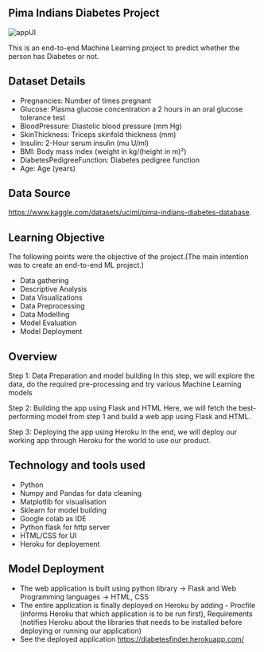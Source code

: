 
Pima Indians Diabetes Project
-------------------------------

![appUI](https://user-images.githubusercontent.com/108679625/183301198-6cbcceb5-e37d-4ceb-b3d1-aa6b3a474066.png)

This is an end-to-end Machine Learning project to predict whether the person has Diabetes or not.

Dataset Details
------------

   * Pregnancies: Number of times pregnant
   * Glucose: Plasma glucose concentration a 2 hours in an oral glucose tolerance test
   * BloodPressure: Diastolic blood pressure (mm Hg)
   * SkinThickness: Triceps skinfold thickness (mm)
   * Insulin: 2-Hour serum insulin (mu U/ml)
   * BMI: Body mass index (weight in kg/(height in m)²)
   * DiabetesPedigreeFunction: Diabetes pedigree function
   * Age: Age (years)



Data Source
--------------
https://www.kaggle.com/datasets/uciml/pima-indians-diabetes-database.

Learning Objective
-------------------

The following points were the objective of the project.(The main intention was to create an end-to-end ML project.)

  * Data gathering
  * Descriptive Analysis
  * Data Visualizations
  * Data Preprocessing
  * Data Modelling
  * Model Evaluation
  * Model Deployment
  
Overview
----------

Step 1: Data Preparation and model building
In this step, we will explore the data, do the required pre-processing and try various Machine Learning models

Step 2: Building the app using Flask and HTML
Here, we will fetch the best-performing model from step 1 and build a web app using Flask and HTML.

Step 3: Deploying the app using Heroku
In the end, we will deploy our working app through Heroku for the world to use our product.
  

Technology and tools used
-------------------------

* Python
* Numpy and Pandas for data cleaning
* Matplotlib for visualisation
* Sklearn for model building
* Google colab as IDE
* Python flask for http server
* HTML/CSS for UI
* Heroku for deployement

Model Deployment
--------------------

* The web application is built using python library -> Flask and Web Programming languages -> HTML, CSS
* The entire application is finally deployed on Heroku by adding - Procfile (informs Heroku that which application is to be run first), Requirements         (notifies Heroku about the libraries that needs to be installed before deploying or running our application)
* See the deployed application https://diabetesfinder.herokuapp.com/

